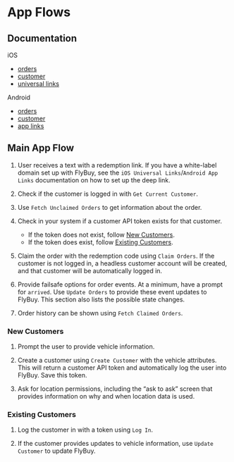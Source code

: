 # App Flows

## Documentation

iOS
- [orders][1]
- [customer][2]
- [universal links][3]

Android
- [orders][3]
- [customer][4]
- [app links][6]

[1]: https://github.com/RadiusNetworks/flybuy-ios/blob/master/doc/orders.md
[2]: https://github.com/RadiusNetworks/flybuy-ios/blob/master/doc/customer.md
[3]: https://github.com/RadiusNetworks/flybuy-ios/blob/master/doc/universal_links.md
[4]: https://github.com/RadiusNetworks/flybuy-android/blob/master/doc/orders.md
[5]: https://github.com/RadiusNetworks/flybuy-android/blob/master/doc/customer.md
[6]: https://github.com/RadiusNetworks/flybuy-android/blob/master/doc/app_links.md

## Main App Flow

1. User receives a text with a redemption link. If you have a white-label domain set up with FlyBuy, see the `iOS Universal Links`/`Android App Links` documentation on how to set up the deep link.

2. Check if the customer is logged in with `Get Current Customer`.

3. Use `Fetch Unclaimed Orders` to get information about the order.

4. Check in your system if a customer API token exists for that customer.
     - If the token does not exist, follow [New Customers](#new-customers).
     - If the token does exist, follow [Existing Customers](#existing-customers).

5. Claim the order with the redemption code using `Claim Orders`. If the customer is not logged in, a headless customer account will be created, and that customer will be automatically logged in.

6. Provide failsafe options for order events. At a minimum, have a prompt for `arrived`. Use `Update Orders` to provide these event updates to FlyBuy. This section also lists the possible state changes.

7. Order history can be shown using `Fetch Claimed Orders`.

### <span id="new-customers">New Customers</span>

1. Prompt the user to provide vehicle information.

2. Create a customer using `Create Customer` with the vehicle attributes. This will return a customer API token and automatically log the user into FlyBuy. Save this token.

3. Ask for location permissions, including the “ask to ask” screen that provides information on why and when location data is used.

### <span id="existing-customers">Existing Customers</span>

1. Log the customer in with a token using `Log In`.

2. If the customer provides updates to vehicle information, use `Update Customer` to update FlyBuy.